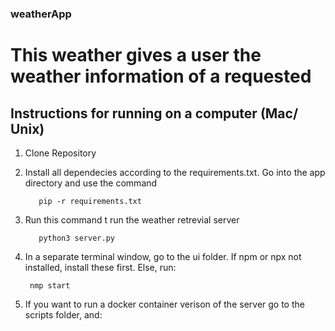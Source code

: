 ### weatherApp
#
# This weather gives a user the weather information of a requested 

## Instructions for running on a computer (Mac/ Unix)

1. Clone Repository
2. Install all dependecies according to the requirements.txt.
   Go into the app directory and use the command
   ```
      pip -r requirements.txt
   ``` 
3. Run this command t run the weather retrevial server 
   ```
      python3 server.py

   ```
4. In a separate terminal window, go to the ui folder.
   If npm or npx not installed, install these first.
   Else, run:
   ```
    nmp start
   ```

5. If you want to run a docker container verison of the server
   go to the scripts folder, and:

